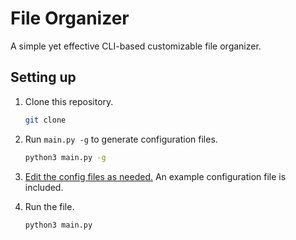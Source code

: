 # File Organizer

A simple yet effective CLI-based customizable file organizer.

## Setting up

1. Clone this repository.  

    ```bash
    git clone
    ```

2. Run `main.py -g` to generate configuration files.

    ```bash
    python3 main.py -g
    ```

3. [Edit the config files as needed.](CONFIG.md) An example configuration file is included.

4. Run the file.

    ```bash
    python3 main.py 
    ```
